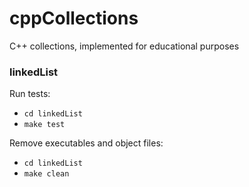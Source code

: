 # cppCollections
C++ collections, implemented for educational purposes

### linkedList

Run tests:

* ```cd linkedList```
* ```make test```

Remove executables and object files:

* ```cd linkedList```
* ```make clean```
